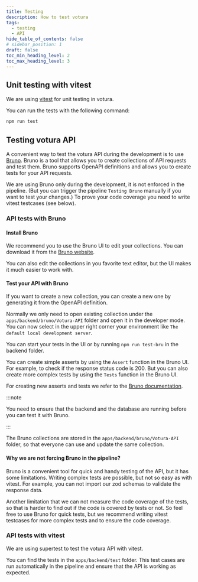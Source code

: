 ```yaml
---
title: Testing
description: How to test votura
tags:
  - testing
  - API
hide_table_of_contents: false
# sidebar_position: 1
draft: false
toc_min_heading_level: 2
toc_max_heading_level: 3
---
```


## Unit testing with vitest

We are using [vitest](https://vitest.dev/) for unit testing in votura.

You can run the tests with the following command:

```bash
npm run test
```

## Testing votura API

A convenient way to test the votura API during the development is to use [Bruno](https://docs.usebruno.com).
Bruno is a tool that allows you to create collections of API requests and test them.
Bruno supports OpenAPI definitions and allows you to create tests for your API requests.

We are using Bruno only during the development, it is not enforced in the pipeline. (But you can trigger the pipeline `Testing Bruno` manually if you want to test your changes.)
To prove your code coverage you need to write vitest testcases (see below).

### API tests with Bruno

#### Install Bruno

We recommend you to use the Bruno UI to edit your collections.
You can download it from the [Bruno website](https://www.usebruno.com/downloads).

You can also edit the collections in you favorite text editor, but the UI makes it much easier to work with.

#### Test your API with Bruno

If you want to create a new collection, you can create a new one by generating it from the OpenAPI definition.

Normally we only need to open existing collection under the `apps/backend/bruno/Votura-API` folder and open it in the developer mode.
You can now select in the upper right corner your environment like `The default local development server`.

You can start your tests in the UI or by running `npm run test-bru` in the backend folder.

You can create simple asserts by using the `Assert` function in the Bruno UI.
For example, to check if the response status code is 200.
But you can also create more complex tests by using the `Tests` function in the Bruno UI.

For creating new asserts and tests we refer to the [Bruno documentation](https://docs.usebruno.com/testing/tests/introduction).

:::note

You need to ensure that the backend and the database are running before you can test it with Bruno.

:::

The Bruno collections are stored in the `apps/backend/bruno/Votura-API` folder, so that everyone can use and update the same collection.

#### Why we are not forcing Bruno in the pipeline?

Bruno is a convenient tool for quick and handy testing of the API, but it has some limitations.
Writing complex tests are possible, but not so easy as with vitest.
For example, you can not import our zod schemas to validate the response data.

Another limitation that we can not measure the code coverage of the tests, so that is harder to find out if the code is covered by tests or not.
So feel free to use Bruno for quick tests, but we recommend writing vitest testcases for more complex tests and to ensure the code coverage.

### API tests with vitest

We are using supertest to test the votura API with vitest.

You can find the tests in the `apps/backend/test` folder.
This test cases are run automatically in the pipeline and ensure that the API is working as expected.
